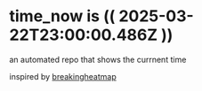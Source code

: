# time_now is (( 2025-03-22T23:00:00.486Z ))

an automated repo that shows the currnent time

inspired by [breakingheatmap](https://github.com/breakingheatmap/breakingheatmap)